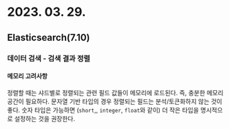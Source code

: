# 2023. 03. 29.

## Elasticsearch(7.10)

### 데이터 검색 - 검색 결과 정렬

#### 메모리 고려사항

정렬할 때는 샤드별로 정렬되는 관련 필드 값들이 메모리에 로드된다. 즉, 충분한 메모리 공간이 필요하다. 문자열 기반 타입의 경우 정렬되는 필드는 분석/토큰화하지 않는 것이 좋다. 숫자 타입은 가능하면 (`short`,, `integer`, `float`와 같이) 더 작은 타입을 명시적으로 설정하는 것을 권장한다.

